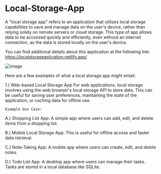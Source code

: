 # Local-Storage-App
A "local storage app" refers to an application that utilizes local storage capabilities to save and manage data on the user's device, rather than relying solely on remote servers or cloud storage. This type of app allows data to be accessed quickly and efficiently, even without an internet connection, as the data is stored locally on the user's device. 

You can find additional details about this application at the following link: https://localstorageaplication.netlify.app/



![image](https://github.com/Enockodhis/Local-Storage-App/assets/107674019/62b430e4-3db5-4969-bae6-266b84963742)

Here are a few examples of what a local storage app might entail:

1.) Web-based Local Storage App
    For web applications, local storage involves using the web browser's local storage API to store data. This can be useful for saving user preferences, maintaining the 
    state of the application, or caching data for offline use.

    Example Use Case:

   A.) Shopping List App: A simple app where users can add, edit, and delete items from a shopping list. 
   
   B.) Mobile Local Storage App: This is useful for offline access and faster data retrieval.
   
   C.) Note-Taking App: A mobile app where users can create, edit, and delete notes.
   
   D.) Todo List App: A desktop app where users can manage their tasks. Tasks are stored in a local database like SQLite.
   
